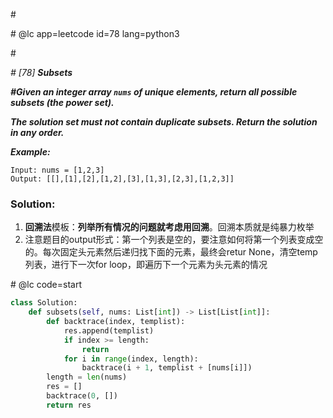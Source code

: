 \#

\# @lc app=leetcode id=78 lang=python3

\#

*\# [78] **Subsets***

***\#Given an integer array `nums` of unique elements, return all possible subsets (the power set).***

***The solution set must not contain duplicate subsets. Return the solution in any order.***

***Example:***

```
Input: nums = [1,2,3]
Output: [[],[1],[2],[1,2],[3],[1,3],[2,3],[1,2,3]]
```

### Solution:

1. **回溯法**模板：**列举所有情况的问题就考虑用回溯**。回溯本质就是纯暴力枚举
2. 注意题目的output形式：第一个列表是空的，要注意如何将第一个列表变成空的。每次固定头元素然后递归找下面的元素，最终会retur None，清空temp列表，进行下一次for loop，即遍历下一个元素为头元素的情况

\# @lc code=start

```python
class Solution:
    def subsets(self, nums: List[int]) -> List[List[int]]:
        def backtrace(index, templist):
            res.append(templist)
            if index >= length:
                return
            for i in range(index, length):
                backtrace(i + 1, templist + [nums[i]])
        length = len(nums)
        res = []
        backtrace(0, [])
        return res

```

